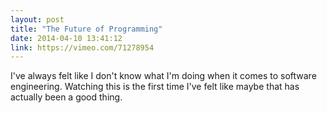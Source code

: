 ```yaml
---
layout: post
title: "The Future of Programming"
date: 2014-04-10 13:41:12
link: https://vimeo.com/71278954
---
```

I've always felt like I don't know what I'm doing when it comes to software engineering. Watching this is the first time I've felt like maybe that has actually been a good thing.
